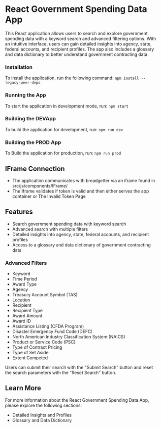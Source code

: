 # React Government Spending Data App

This React application allows users to search and explore government spending data with a keyword search and advanced filtering options. With an intuitive interface, users can gain detailed insights into agency, state, federal accounts, and recipient profiles. The app also includes a glossary and data dictionary to better understand government contracting data.

### Installation
To install the application, run the following command:
`npm install --legacy-peer-deps`

### Running the App
To start the application in development mode, run:
`npm start`

### Building the DEVApp
To build the application for development, run:
`npm run dev`

### Building the PROD App
To Build the application for production, run:
`npm run prod`

## IFrame Connection
- The application communicates with breadgetter via an iframe found in src/js/components/IFrame/
- The Iframe validates if token is valid and then either serves the app container or The Invalid Token Page

## Features
- Search government spending data with keyword search
- Advanced search with multiple filters
- Detailed insights into agency, state, federal accounts, and recipient profiles
- Access to a glossary and data dictionary of government contracting data

### Advanced Filters
- Keyword
- Time Period
- Award Type
- Agency
- Treasury Account Symbol (TAS)
- Location
- Recipient
- Recipient Type
- Award Amount
- Award ID
- Assistance Listing (CFDA Program)
- Disaster Emergency Fund Code (DEFC)
- North American Industry Classification System (NAICS)
- Product or Service Code (PSC)
- Type of Contract Pricing
- Type of Set Aside
- Extent Competed

Users can submit their search with the "Submit Search" button and reset the search parameters with the "Reset Search" button.

## Learn More
For more information about the React Government Spending Data App, please explore the following sections:
- Detailed Insights and Profiles
- Glossary and Data Dictionary

